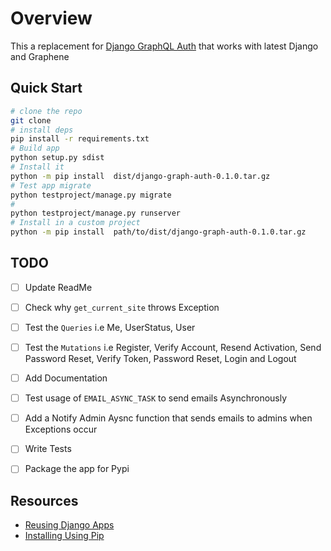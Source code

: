 # Overview
This a replacement for [Django GraphQL Auth](https://github.com/PedroBern/django-graphql-auth) that works with latest Django and Graphene

## Quick Start

```bash
# clone the repo
git clone 
# install deps
pip install -r requirements.txt
# Build app
python setup.py sdist
# Install it
python -m pip install  dist/django-graph-auth-0.1.0.tar.gz
# Test app migrate
python testproject/manage.py migrate
# 
python testproject/manage.py runserver
# Install in a custom project
python -m pip install  path/to/dist/django-graph-auth-0.1.0.tar.gz

```


## TODO
- [ ] Update ReadMe
- [ ] Check why `get_current_site` throws Exception
- [ ] Test the `Queries` i.e Me, UserStatus, User
- [ ] Test the `Mutations` i.e Register, Verify Account, Resend Activation, Send Password Reset, Verify Token, Password Reset, Login and Logout
- [ ] Add Documentation
- [ ] Test usage of `EMAIL_ASYNC_TASK` to send emails Asynchronously
- [ ] Add a Notify Admin Aysnc function that sends emails to admins when Exceptions occur
- [ ] Write Tests
- [ ] Package the app for Pypi


## Resources
- [Reusing Django Apps](https://docs.djangoproject.com/en/4.1/intro/reusable-apps/)
- [Installing Using Pip](https://packaging.python.org/en/latest/guides/installing-using-pip-and-virtual-environments/)
